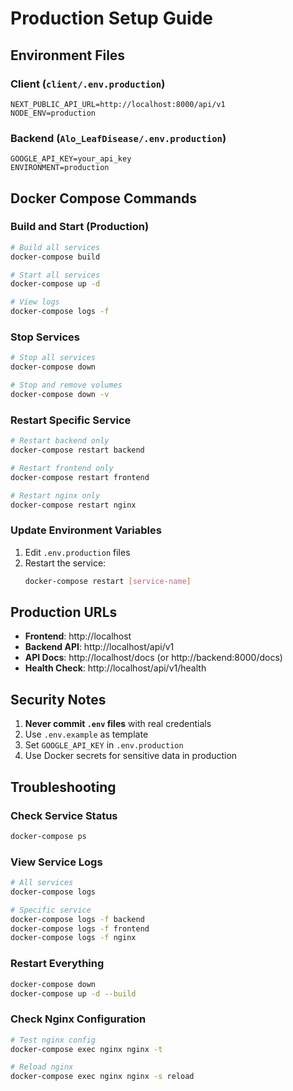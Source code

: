 # Production Setup Guide

## Environment Files

### Client (`client/.env.production`)
```env
NEXT_PUBLIC_API_URL=http://localhost:8000/api/v1
NODE_ENV=production
```

### Backend (`Alo_LeafDisease/.env.production`)
```env
GOOGLE_API_KEY=your_api_key
ENVIRONMENT=production
```

## Docker Compose Commands

### Build and Start (Production)
```bash
# Build all services
docker-compose build

# Start all services
docker-compose up -d

# View logs
docker-compose logs -f
```

### Stop Services
```bash
# Stop all services
docker-compose down

# Stop and remove volumes
docker-compose down -v
```

### Restart Specific Service
```bash
# Restart backend only
docker-compose restart backend

# Restart frontend only
docker-compose restart frontend

# Restart nginx only
docker-compose restart nginx
```

### Update Environment Variables

1. Edit `.env.production` files
2. Restart the service:
   ```bash
   docker-compose restart [service-name]
   ```

## Production URLs

- **Frontend**: http://localhost
- **Backend API**: http://localhost/api/v1
- **API Docs**: http://localhost/docs (or http://backend:8000/docs)
- **Health Check**: http://localhost/api/v1/health

## Security Notes

1. **Never commit `.env` files** with real credentials
2. Use `.env.example` as template
3. Set `GOOGLE_API_KEY` in `.env.production`
4. Use Docker secrets for sensitive data in production

## Troubleshooting

### Check Service Status
```bash
docker-compose ps
```

### View Service Logs
```bash
# All services
docker-compose logs

# Specific service
docker-compose logs -f backend
docker-compose logs -f frontend
docker-compose logs -f nginx
```

### Restart Everything
```bash
docker-compose down
docker-compose up -d --build
```

### Check Nginx Configuration
```bash
# Test nginx config
docker-compose exec nginx nginx -t

# Reload nginx
docker-compose exec nginx nginx -s reload
```

